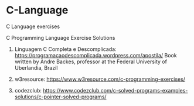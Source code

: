 # C-Language
C Language exercises

C Programming Language Exercise Solutions

01) Linguagem C Completa e Descomplicada: https://programacaodescomplicada.wordpress.com/apostila/
    Book written by Andre Backes, professor at the Federal University of Uberlandia, Brazil
    
02) w3resource: https://www.w3resource.com/c-programming-exercises/

03) codezclub: https://www.codezclub.com/c-solved-programs-examples-solutions/c-pointer-solved-programs/
